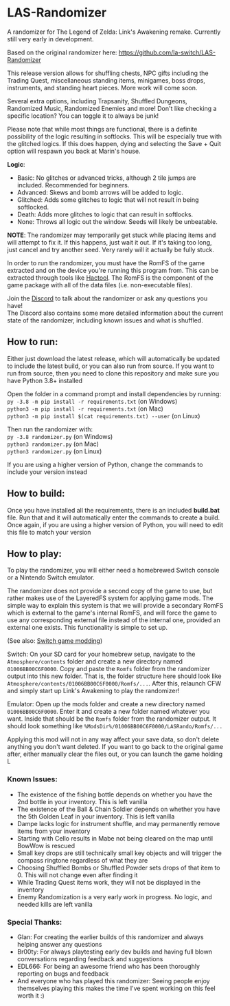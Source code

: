 # LAS-Randomizer
A randomizer for The Legend of Zelda: Link's Awakening remake. Currently still very early in development.

Based on the original randomizer here: https://github.com/la-switch/LAS-Randomizer

This release version allows for shuffling chests, NPC gifts including the Trading Quest, miscellaneous standing items, minigames, boss drops, instruments, and standing heart pieces. More work will come soon.

Several extra options, including Trapsanity, Shuffled Dungeons, Randomized Music, Randomized Enemies and more! Don't like checking a specific location? You can toggle it to always be junk!

Please note that while most things are functional, there is a definite possibility of the logic resulting in softlocks. This will be especially true with the glitched logics. If this does happen, dying and selecting the Save + Quit option will respawn you back at Marin's house.

**Logic**:
- Basic: No glitches or advanced tricks, although 2 tile jumps are included. Recommended for beginners.
- Advanced: Skews and bomb arrows will be added to logic.
- Glitched: Adds some glitches to logic that will not result in being softlocked.
- Death: Adds more glitches to logic that can result in softlocks.
- None: Throws all logic out the window. Seeds will likely be unbeatable.

**NOTE**: The randomizer may temporarily get stuck while placing items and will attempt to fix it. If this happens, just wait it out. If it's taking too long, just cancel and try another seed. Very rarely will it actually be fully stuck.

In order to run the randomizer, you must have the RomFS of the game extracted and on the device you're running this program from. This can be extracted through tools like [Hactool](https://github.com/SciresM/hactool). The RomFS is the component of the game package with all of the data files (i.e. non-executable files).

Join the [Discord](https://discord.com/invite/rfBSCUfzj8) to talk about the randomizer or ask any questions you have!  
The Discord also contains some more detailed information about the current state of the randomizer, including known issues and what is shuffled.

## How to run:

Either just download the latest release, which will automatically be updated to include the latest build, or you can also run from source.
If you want to run from source, then you need to clone this repository and make sure you have Python 3.8+ installed

Open the folder in a command prompt and install dependencies by running:  
`py -3.8 -m pip install -r requirements.txt` (on Windows)  
`python3 -m pip install -r requirements.txt` (on Mac)  
`python3 -m pip install $(cat requirements.txt) --user` (on Linux)

Then run the randomizer with:  
`py -3.8 randomizer.py` (on Windows)  
`python3 randomizer.py` (on Mac)  
`python3 randomizer.py` (on Linux)  

If you are using a higher version of Python, change the commands to include your version instead

## How to build:

Once you have installed all the requirements, there is an included **build.bat** file. Run that and it will automatically enter the commands to create a build. Once again, if you are using a higher version of Python, you will need to edit this file to match your version

## How to play:

To play the randomizer, you will either need a homebrewed Switch console or a Nintendo Switch emulator.

The randomizer does not provide a second copy of the game to use, but rather makes use of the LayeredFS system for applying game mods. The simple way to explain this system is that we will provide a secondary RomFS which is external to the game's internal RomFS, and will force the game to use any corresponding external file instead of the internal one, provided an external one exists. This functionality is simple to set up.

(See also: [Switch game modding](https://nh-server.github.io/switch-guide/extras/game_modding/))

Switch: On your SD card for your homebrew setup, navigate to the `Atmosphere/contents` folder and create a new directory named `01006BB00C6F0000`. Copy and paste the `Romfs` folder from the randomizer output into this new folder. That is, the folder structure here should look like `Atmosphere/contents/01006BB00C6F0000/Romfs/...`. After this, relaunch CFW and simply start up Link's Awakening to play the randomizer!

Emulator: Open up the mods folder and create a new directory named `01006BB00C6F0000`. Enter it and create a new folder named whatever you want. Inside that should be the `Romfs` folder from the randomizer output. It should look something like `%ModsDir%/01006BB00C6F0000/LASRando/Romfs/...`

Applying this mod will not in any way affect your save data, so don't delete anything you don't want deleted. If you want to go back to the original game after, either manually clear the files out, or you can launch the game holding L

### Known Issues:
- The existence of the fishing bottle depends on whether you have the 2nd bottle in your inventory. This is left vanilla
- The existence of the Ball & Chain Soldier depends on whether you have the 5th Golden Leaf in your inventory. This is left vanilla
- Dampe lacks logic for instrument shuffle, and may permanently remove items from your inventory
- Starting with Cello results in Mabe not being cleared on the map until BowWow is rescued
- Small key drops are still technically small key objects and will trigger the compass ringtone regardless of what they are
- Choosing Shuffled Bombs or Shuffled Powder sets drops of that item to 0. This will not change even after finding it
- While Trading Quest items work, they will not be displayed in the inventory
- Enemy Randomization is a very early work in progress. No logic, and needed kills are left vanilla

### Special Thanks:
- Glan: For creating the earlier builds of this randomizer and always helping answer any questions
- Br00ty: For always playtesting early dev builds and having full blown conversations regarding feedback and suggestions
- EDL666: For being an awesome friend who has been thoroughly reporting on bugs and feedback
- And everyone who has played this randomizer: Seeing people enjoy themselves playing this makes the time I've spent working on this feel worth it :)
